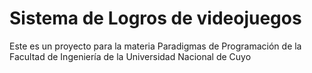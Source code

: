 # Sistema de Logros de videojuegos

Este es un proyecto para la materia Paradigmas de Programación de la Facultad de Ingeniería de la Universidad Nacional de Cuyo
